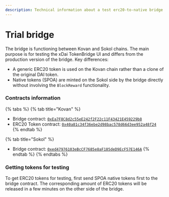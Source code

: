 ```yaml
---
description: Technical information about a test erc20-to-native bridge instance
---
```


# Trial bridge

The bridge is functioning between Kovan and Sokol chains. The main purpose is for testing the xDai TokenBridge UI and differs from the production version of the bridge. Key differences:

* A generic ERC20 token is used on the Kovan chain rather than a clone of the original DAI token.
* Native tokens (SPOA) are minted on the Sokol side by the bridge directly without involving the `BlockReward` functionality.

### Contracts information

{% tabs %}
{% tab title="Kovan" %}
* Bridge contract: [`0xEa7F8C8d2c55eE242f2F22c11F43421E459229b8`](https://kovan.etherscan.io/address/0xEa7F8C8d2c55eE242f2F22c11F43421E459229b8)
* ERC20 Token contract: [`0x40a81c34f36ebe2d98bac578d66d3ee952a48f24`](https://kovan.etherscan.io/address/0x40a81c34f36ebe2d98bac578d66d3ee952a48f24)
{% endtab %}

{% tab title="Sokol" %}
* Bridge contract: [`0xed47976103eBcCF7685e8aF185deD9EcF57E146A`](https://blockscout.com/poa/sokol/address/0xed47976103eBcCF7685e8aF185deD9EcF57E146A)
{% endtab %}
{% endtabs %}

### Getting tokens for testing

To get ERC20 tokens for testing, first send SPOA native tokens first to the bridge contract. The corresponding amount of ERC20 tokens will be released in a few minutes on the other side of the bridge.
